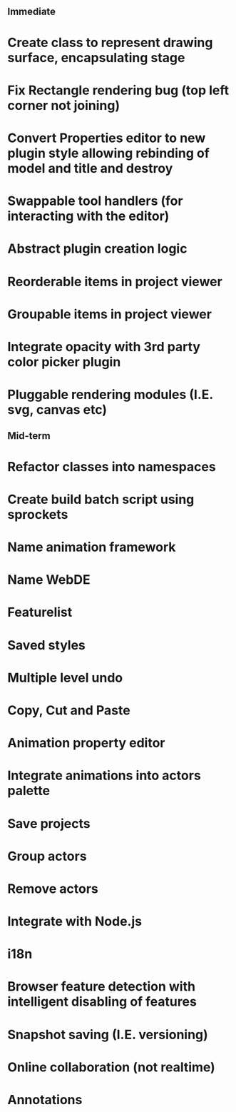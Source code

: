 Immediate
---------

# Create class to represent drawing surface, encapsulating stage
# Fix Rectangle rendering bug (top left corner not joining)
# Convert Properties editor to new plugin style allowing rebinding of model and title and destroy
# Swappable tool handlers (for interacting with the editor)

# Abstract plugin creation logic
# Reorderable items in project viewer
# Groupable items in project viewer
# Integrate opacity with 3rd party color picker plugin
# Pluggable rendering modules (I.E. svg, canvas etc)

Mid-term
--------

# Refactor classes into namespaces
# Create build batch script using sprockets
# Name animation framework
# Name WebDE


Featurelist
===========

# Saved styles
# Multiple level undo
# Copy, Cut and Paste
# Animation property editor
# Integrate animations into actors palette
# Save projects
# Group actors
# Remove actors
# Integrate with Node.js
# i18n
# Browser feature detection with intelligent disabling of features
# Snapshot saving (I.E. versioning)
# Online collaboration (not realtime)
# Annotations

